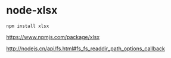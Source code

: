 # node-xlsx

`npm install xlsx`

https://www.npmjs.com/package/xlsx

http://nodejs.cn/api/fs.html#fs_fs_readdir_path_options_callback
